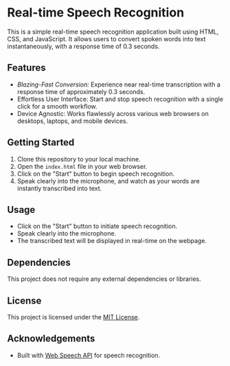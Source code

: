 # Real-time Speech Recognition

This is a simple real-time speech recognition application built using HTML, CSS, and JavaScript. It allows users to convert spoken words into text instantaneously, with a response time of 0.3 seconds.

## Features

- *Blazing-Fast Conversion:* Experience near real-time transcription with a response time of approximately 0.3 seconds.
- Effortless User Interface: Start and stop speech recognition with a single click for a smooth workflow.
- Device Agnostic: Works flawlessly across various web browsers on desktops, laptops, and mobile devices.

## Getting Started

1. Clone this repository to your local machine.
2. Open the `index.html` file in your web browser.
3. Click on the "Start" button to begin speech recognition.
4. Speak clearly into the microphone, and watch as your words are instantly transcribed into text.

## Usage

- Click on the "Start" button to initiate speech recognition.
- Speak clearly into the microphone.
- The transcribed text will be displayed in real-time on the webpage.

## Dependencies

This project does not require any external dependencies or libraries.

## License

This project is licensed under the [MIT License](LICENSE).

## Acknowledgements

- Built with [Web Speech API](https://developer.mozilla.org/en-US/docs/Web/API/Web_Speech_API) for speech recognition.
